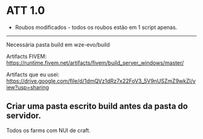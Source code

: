 
# ATT 1.0
- Roubos modificados - todos os roubos estão em 1 script apenas.

-----------------------------------------------------------
Necessária pasta build em wze-evo/build

Artifacts FIVEM: https://runtime.fivem.net/artifacts/fivem/build_server_windows/master/

Artifacts que eu usei: https://drive.google.com/file/d/1dmQVz1dRz7x22FoV3_5V9nUSZmZ9wkZl/view?usp=sharing

Criar uma pasta escrito build antes da pasta do servidor.
-----------------------------------------------------

Todos os farms com NUI de craft.
